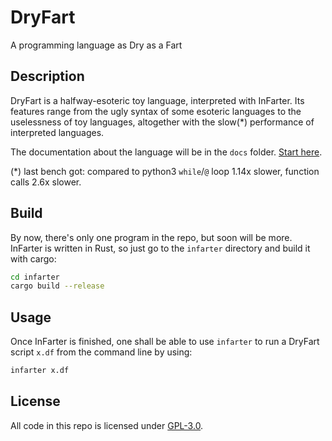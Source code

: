 # DryFart

A programming language as Dry as a Fart

## Description

DryFart is a halfway-esoteric toy language, interpreted with InFarter. Its
features range from the ugly syntax of some esoteric languages to the
uselessness of toy languages, altogether with the slow(*) performance of
interpreted languages.

The documentation about the language will be in the `docs` folder.
[Start here](/doc/index.md).

(*) last bench got: compared to python3 `while`/`@` loop 1.14x slower, function
calls 2.6x slower.

## Build

By now, there's only one program in the repo, but soon will be more.
InFarter is written in Rust, so just go to the `infarter` directory and build
it with cargo:

```bash
cd infarter
cargo build --release
```

## Usage

Once InFarter is finished, one shall be able to use `infarter` to run a DryFart
script `x.df` from the command line by using:

```bash
infarter x.df
```

## License

All code in this repo is licensed under
[GPL-3.0](https://www.gnu.org/licenses/gpl-3.0.html).
